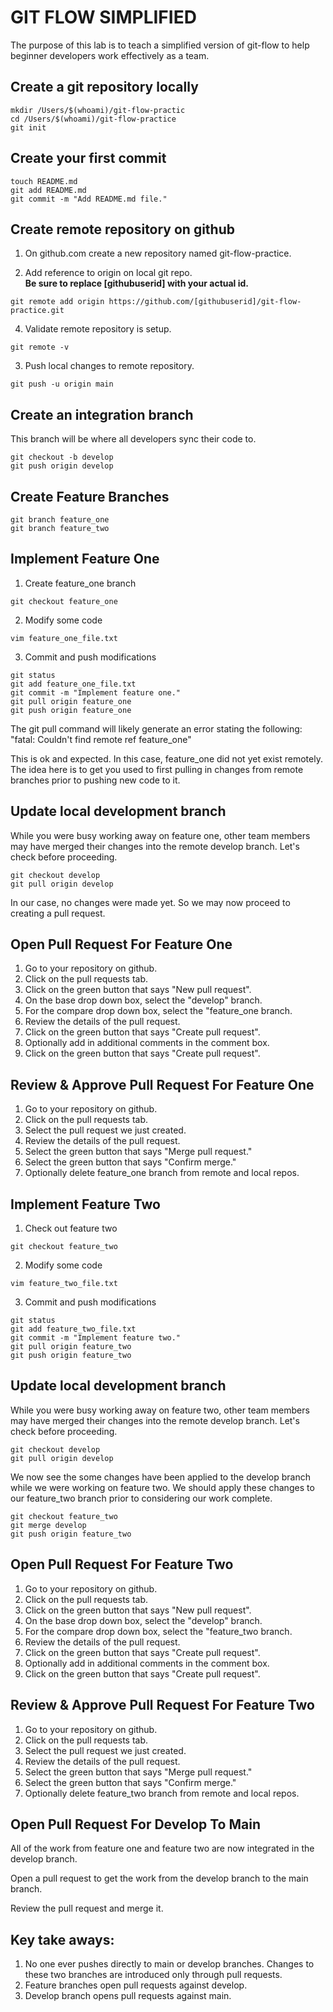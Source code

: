 # GIT FLOW SIMPLIFIED

The purpose of this lab is to teach a simplified version of git-flow to help beginner developers work effectively as a team.


## Create a git repository locally

```none
mkdir /Users/$(whoami)/git-flow-practic
cd /Users/$(whoami)/git-flow-practice
git init
```


## Create your first commit

```none
touch README.md
git add README.md
git commit -m "Add README.md file."
```


## Create remote repository on github 

1. On github.com create a new repository named git-flow-practice.


2. Add reference to origin on local git repo.  
**Be sure to replace [githubuserid] with your actual id.**

  ```
  git remote add origin https://github.com/[githubuserid]/git-flow-practice.git
  ```

4. Validate remote repository is setup.

```
git remote -v
```

3. Push local changes to remote repository.

```
git push -u origin main
```


## Create an integration branch

This branch will be where all developers sync their code to.

```
git checkout -b develop
git push origin develop
```


## Create Feature Branches

```
git branch feature_one
git branch feature_two
```


## Implement Feature One

1. Create feature_one branch
```
git checkout feature_one
```

2. Modify some code
```
vim feature_one_file.txt
```

3. Commit and push modifications
```
git status
git add feature_one_file.txt
git commit -m "Implement feature one."
git pull origin feature_one
git push origin feature_one
```

The git pull command will likely generate an error stating the following:   
"fatal: Couldn't find remote ref feature_one"

This is ok and expected. In this case, feature_one did not yet exist remotely. The idea here is to get you used to first pulling in changes from remote branches prior to pushing new code to it.


## Update local development branch

While you were busy working away on feature one, other team members may have merged their changes into the remote develop branch. Let's check before proceeding.

```
git checkout develop
git pull origin develop
```

In our case, no changes were made yet. So we may now proceed to creating a pull request.


## Open Pull Request For Feature One

1. Go to your repository on github.
2. Click on the pull requests tab.
3. Click on the green button that says "New pull request".
4. On the base drop down box, select the "develop" branch.
5. For the compare drop down box, select the "feature_one branch.
6. Review the details of  the pull request.
7. Click on the green button that says "Create pull request".
8. Optionally add in additional comments in the comment box.
9. Click on the green button that says "Create pull request".


## Review & Approve Pull Request For Feature One

1. Go to your repository on github.
2. Click on the pull requests tab.
3. Select the pull request we just created.
4. Review the details of the pull request.
5. Select the green button that says "Merge pull request."
6. Select the green button that says "Confirm merge."
7. Optionally delete feature_one branch from remote and local repos.


## Implement Feature Two

1. Check out feature two

```
git checkout feature_two
```

2. Modify some code
```
vim feature_two_file.txt
```

3. Commit and push modifications
```
git status
git add feature_two_file.txt
git commit -m "Implement feature two."
git pull origin feature_two
git push origin feature_two
```


## Update local development branch

While you were busy working away on feature two, other team members may have merged their changes into the remote develop branch. Let's check before proceeding.

```
git checkout develop
git pull origin develop
```

We now see the some changes have been applied to the develop branch while we were working on feature two. 
We should apply these changes to our feature_two branch prior to considering our work complete.

```
git checkout feature_two
git merge develop
git push origin feature_two
```


## Open Pull Request For Feature Two

1. Go to your repository on github.
2. Click on the pull requests tab.
3. Click on the green button that says "New pull request".
4. On the base drop down box, select the "develop" branch.
5. For the compare drop down box, select the "feature_two branch.
6. Review the details of  the pull request.
7. Click on the green button that says "Create pull request".
8. Optionally add in additional comments in the comment box.
9. Click on the green button that says "Create pull request".


## Review & Approve Pull Request For Feature Two

1. Go to your repository on github.
2. Click on the pull requests tab.
3. Select the pull request we just created.
4. Review the details of the pull request.
5. Select the green button that says "Merge pull request."
6. Select the green button that says "Confirm merge."
7. Optionally delete feature_two branch from remote and local repos.


## Open Pull Request For Develop To Main

All of the work from feature one and feature two are now integrated in the develop branch. 

Open a pull request to get the work from the develop branch to the main branch.

Review the pull request and merge it.


## Key take aways:

1. No one ever pushes directly to main or develop branches. Changes to these two branches are introduced only through pull requests.
2. Feature branches open pull requests against develop.
3. Develop branch opens pull requests against main.
